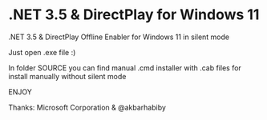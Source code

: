 # .NET 3.5 & DirectPlay for Windows 11
.NET 3.5 &amp; DirectPlay Offline Enabler for Windows 11 in silent mode

Just open .exe file :)

In folder SOURCE you can find manual .cmd installer with .cab files for install manually without silent mode

ENJOY

Thanks: Microsoft Corporation & @akbarhabiby
